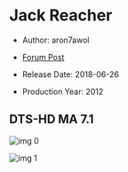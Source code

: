 # Jack Reacher

* Author: aron7awol

* [Forum Post](https://www.avsforum.com/threads/bass-eq-for-filtered-movies.2995212/post-56819440)

* Release Date: 2018-06-26
* Production Year: 2012

## DTS-HD MA 7.1

![img 0](https://fanart.tv/fanart/movies/75780/moviethumb/jack-reacher-5523b06015f83.jpg)

![img 1](https://i.imgur.com/pl9OzGv.png)


